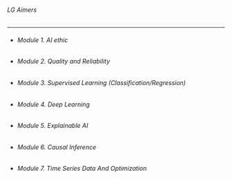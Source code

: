 ###### LG Aimers

---

* ###### Module 1. AI ethic
* ###### Module 2. Quality and Reliability
* ###### Module 3. Supervised Learning (Classification/Regression)
* ###### Module 4. Deep Learning
* ###### Module 5. Explainable AI
* ###### Module 6. Causal Inference
* ###### Module 7. Time Series Data And Optimization